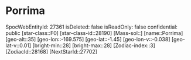 ﻿---
location: [-1.45,-169.575,35]
type: Station
tags:
- astro/Star

---

# Porrima

SpocWebEntityId: 27361
isDeleted: false
isReadOnly: false
confidential: public
[star-class::F0]
[star-class-id::28190]
[Mass-sol::]
[name::Porrima]
[geo-alt::35]
[geo-lon::-169.575]
[geo-lat::-1.45]
[geo-lon-v::-0.038]
[geo-lat-v::0.01]
[bright-min::28]
[bright-max::28]
[Zodiac-index::3]
[ZodiacId::28168]
[NextStarId::27702]

